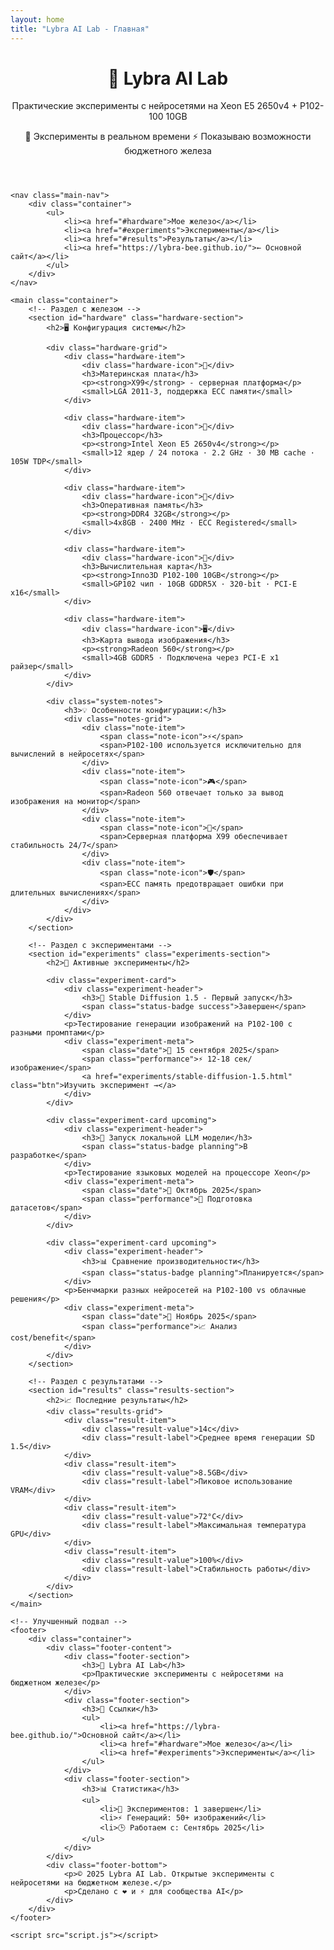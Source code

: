 ```yaml
---
layout: home
title: "Lybra AI Lab - Главная"
---
```

<!DOCTYPE html>
<html lang="ru">
<head>
    <meta charset="UTF-8">
    <meta name="viewport" content="width=device-width, initial-scale=1.0">
    <title>Lybra AI Lab | Эксперименты с нейросетями на бюджетном железе</title>
    <link rel="stylesheet" href="style.css">
</head>
<body>
    <!-- Анимированная шапка -->
    <header>
        <div class="container">
            <h1>🧪 Lybra AI Lab</h1>
            <p>Практические эксперименты с нейросетями на Xeon E5 2650v4 + P102-100 10GB</p>
            <div class="lab-stats">
                <span>🔄 Эксперименты в реальном времени</span>
                <span>⚡ Показываю возможности бюджетного железа</span>
            </div>
        </div>
        <div class="neuron-dots" id="neuronContainer"></div>
    </header>

    <nav class="main-nav">
        <div class="container">
            <ul>
                <li><a href="#hardware">Мое железо</a></li>
                <li><a href="#experiments">Эксперименты</a></li>
                <li><a href="#results">Результаты</a></li>
                <li><a href="https://lybra-bee.github.io/">← Основной сайт</a></li>
            </ul>
        </div>
    </nav>

    <main class="container">
        <!-- Раздел с железом -->
        <section id="hardware" class="hardware-section">
            <h2>🖥️ Конфигурация системы</h2>
            
            <div class="hardware-grid">
                <div class="hardware-item">
                    <div class="hardware-icon">🔌</div>
                    <h3>Материнская плата</h3>
                    <p><strong>X99</strong> - серверная платформа</p>
                    <small>LGA 2011-3, поддержка ECC памяти</small>
                </div>
                
                <div class="hardware-item">
                    <div class="hardware-icon">🚀</div>
                    <h3>Процессор</h3>
                    <p><strong>Intel Xeon E5 2650v4</strong></p>
                    <small>12 ядер / 24 потока · 2.2 GHz · 30 MB cache · 105W TDP</small>
                </div>
                
                <div class="hardware-item">
                    <div class="hardware-icon">💾</div>
                    <h3>Оперативная память</h3>
                    <p><strong>DDR4 32GB</strong></p>
                    <small>4x8GB · 2400 MHz · ECC Registered</small>
                </div>
                
                <div class="hardware-item">
                    <div class="hardware-icon">🎯</div>
                    <h3>Вычислительная карта</h3>
                    <p><strong>Inno3D P102-100 10GB</strong></p>
                    <small>GP102 чип · 10GB GDDR5X · 320-bit · PCI-E x16</small>
                </div>
                
                <div class="hardware-item">
                    <div class="hardware-icon">🖥️</div>
                    <h3>Карта вывода изображения</h3>
                    <p><strong>Radeon 560</strong></p>
                    <small>4GB GDDR5 · Подключена через PCI-E x1 райзер</small>
                </div>
            </div>
            
            <div class="system-notes">
                <h3>💡 Особенности конфигурации:</h3>
                <div class="notes-grid">
                    <div class="note-item">
                        <span class="note-icon">⚡</span>
                        <span>P102-100 используется исключительно для вычислений в нейросетях</span>
                    </div>
                    <div class="note-item">
                        <span class="note-icon">🎮</span>
                        <span>Radeon 560 отвечает только за вывод изображения на монитор</span>
                    </div>
                    <div class="note-item">
                        <span class="note-icon">🏢</span>
                        <span>Серверная платформа X99 обеспечивает стабильность 24/7</span>
                    </div>
                    <div class="note-item">
                        <span class="note-icon">🛡️</span>
                        <span>ECC память предотвращает ошибки при длительных вычислениях</span>
                    </div>
                </div>
            </div>
        </section>

        <!-- Раздел с экспериментами -->
        <section id="experiments" class="experiments-section">
            <h2>🔬 Активные эксперименты</h2>
            
            <div class="experiment-card">
                <div class="experiment-header">
                    <h3>🎨 Stable Diffusion 1.5 - Первый запуск</h3>
                    <span class="status-badge success">Завершен</span>
                </div>
                <p>Тестирование генерации изображений на P102-100 с разными промптами</p>
                <div class="experiment-meta">
                    <span class="date">📅 15 сентября 2025</span>
                    <span class="performance">⚡ 12-18 сек/изображение</span>
                    <a href="experiments/stable-diffusion-1.5.html" class="btn">Изучить эксперимент →</a>
                </div>
            </div>

            <div class="experiment-card upcoming">
                <div class="experiment-header">
                    <h3>🤖 Запуск локальной LLM модели</h3>
                    <span class="status-badge planning">В разработке</span>
                </div>
                <p>Тестирование языковых моделей на процессоре Xeon</p>
                <div class="experiment-meta">
                    <span class="date">📅 Октябрь 2025</span>
                    <span class="performance">🔧 Подготовка датасетов</span>
                </div>
            </div>

            <div class="experiment-card upcoming">
                <div class="experiment-header">
                    <h3>📊 Сравнение производительности</h3>
                    <span class="status-badge planning">Планируется</span>
                </div>
                <p>Бенчмарки разных нейросетей на P102-100 vs облачные решения</p>
                <div class="experiment-meta">
                    <span class="date">📅 Ноябрь 2025</span>
                    <span class="performance">📈 Анализ cost/benefit</span>
                </div>
            </div>
        </section>

        <!-- Раздел с результатами -->
        <section id="results" class="results-section">
            <h2>📈 Последние результаты</h2>
            <div class="results-grid">
                <div class="result-item">
                    <div class="result-value">14с</div>
                    <div class="result-label">Среднее время генерации SD 1.5</div>
                </div>
                <div class="result-item">
                    <div class="result-value">8.5GB</div>
                    <div class="result-label">Пиковое использование VRAM</div>
                </div>
                <div class="result-item">
                    <div class="result-value">72°C</div>
                    <div class="result-label">Максимальная температура GPU</div>
                </div>
                <div class="result-item">
                    <div class="result-value">100%</div>
                    <div class="result-label">Стабильность работы</div>
                </div>
            </div>
        </section>
    </main>

    <!-- Улучшенный подвал -->
    <footer>
        <div class="container">
            <div class="footer-content">
                <div class="footer-section">
                    <h3>🧪 Lybra AI Lab</h3>
                    <p>Практические эксперименты с нейросетями на бюджетном железе</p>
                </div>
                <div class="footer-section">
                    <h3>🔗 Ссылки</h3>
                    <ul>
                        <li><a href="https://lybra-bee.github.io/">Основной сайт</a></li>
                        <li><a href="#hardware">Мое железо</a></li>
                        <li><a href="#experiments">Эксперименты</a></li>
                    </ul>
                </div>
                <div class="footer-section">
                    <h3>📊 Статистика</h3>
                    <ul>
                        <li>🎯 Экспериментов: 1 завершен</li>
                        <li>⚡ Генераций: 50+ изображений</li>
                        <li>🕒 Работаем с: Сентябрь 2025</li>
                    </ul>
                </div>
            </div>
            <div class="footer-bottom">
                <p>© 2025 Lybra AI Lab. Открытые эксперименты с нейросетями на бюджетном железе.</p>
                <p>Сделано с ❤️ и ⚡ для сообщества AI</p>
            </div>
        </div>
    </footer>

    <script src="script.js"></script>
</body>
</html>
